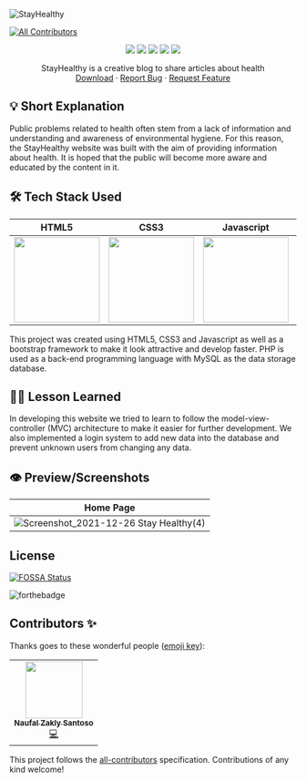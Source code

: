 ![StayHealthy](https://socialify.git.ci/phanatagama/StayHealthy/image?description=1&descriptionEditable=%E2%9C%A8%20Build%20creative%20blog%20site%20with%20MVC%20and%20disqus%20service%20%E2%9C%A8&forks=1&issues=1&language=1&name=1&pattern=Signal&pulls=1&stargazers=1&theme=Dark)
<!-- ALL-CONTRIBUTORS-BADGE:START - Do not remove or modify this section -->
[![All Contributors](https://img.shields.io/badge/all_contributors-1-orange.svg?style=flat-square)](#contributors-)
<!-- ALL-CONTRIBUTORS-BADGE:END -->

<p align="center">
<img src="https://img.shields.io/badge/html5-%23E34F26.svg?style=for-the-badge&logo=html5&logoColor=white" />
<img src="https://img.shields.io/badge/css3-%231572B6.svg?style=for-the-badge&logo=css3&logoColor=white" />
<img src="https://img.shields.io/badge/javascript-%23323330.svg?style=for-the-badge&logo=javascript&logoColor=%23F7DF1E" />
<img src="https://img.shields.io/badge/php-%23777BB4.svg?style=for-the-badge&logo=php&logoColor=white" />
<img src="https://img.shields.io/badge/bootstrap-%23563D7C.svg?style=for-the-badge&logo=bootstrap&logoColor=white" />
  </p>
  <p align="center">
    StayHealthy is a creative blog to share articles about health
    <br />
    <a href="https://github.com/phanatagama/StayHealthy/archive/refs/heads/main.zip">Download</a>
    ·
    <a href="https://github.com/phanatagama/StayHealthy/issues/new">Report Bug</a>
    ·
    <a href="https://github.com/phanatagama/StayHealthy/issues/new">Request Feature</a>
  </p>

## 💡 Short Explanation
Public problems related to health often stem from a lack of information and understanding and awareness of environmental hygiene. For this reason, the StayHealthy website was built with the aim of providing information about health. It is hoped that the public will become more aware and educated by the content in it.

## 🛠️ Tech Stack Used
| HTML5      | CSS3      |  Javascript     | Bootstrap      | PHP      |  
|------------|-------------|-------------|-------------|-------------|
| <img src="https://upload.wikimedia.org/wikipedia/commons/thumb/3/38/HTML5_Badge.svg/1024px-HTML5_Badge.svg.png" width="150"> | <img src="https://upload.wikimedia.org/wikipedia/commons/thumb/6/62/CSS3_logo.svg/240px-CSS3_logo.svg.png" width="150"> | <img src="https://logowiki.net/uploads/logo/j/javascript-1.svg" width="150"> | <img src="https://getbootstrap.com/docs/5.0/assets/brand/bootstrap-logo.svg" width="150"> | <img src="https://upload.wikimedia.org/wikipedia/commons/thumb/2/27/PHP-logo.svg/2560px-PHP-logo.svg.png" width="150"> | 

This project was created using HTML5, CSS3 and Javascript as well as a bootstrap framework to make it look attractive and develop faster. PHP is used as a back-end programming language with MySQL as the data storage database.

## 🧑‍🎓 Lesson Learned
In developing this website we tried to learn to follow the model-view-controller (MVC) architecture to make it easier for further development. We also implemented a login system to add new data into the database and prevent unknown users from changing any data.

## 👁️ Preview/Screenshots

| Home Page |
| --- |
| ![Screenshot_2021-12-26 Stay Healthy(4)](https://user-images.githubusercontent.com/48324618/149387499-b6ca8cf1-d573-4de7-89ef-d4a150465206.png) |

## License
[![FOSSA Status](https://app.fossa.com/api/projects/git%2Bgithub.com%2Fphanatagama%2FStayHealthy.svg?type=large)](https://app.fossa.com/projects/git%2Bgithub.com%2Fphanatagama%2FStayHealthy?ref=badge_large)

![forthebadge](https://forthebadge.com/images/badges/built-with-love.svg)


## Contributors ✨

Thanks goes to these wonderful people ([emoji key](https://allcontributors.org/docs/en/emoji-key)):

<!-- ALL-CONTRIBUTORS-LIST:START - Do not remove or modify this section -->
<!-- prettier-ignore-start -->
<!-- markdownlint-disable -->
<table>
  <tr>
    <td align="center"><a href="https://github.com/naufalzakly"><img src="https://avatars.githubusercontent.com/u/72109817?v=4?s=100" width="100px;" alt=""/><br /><sub><b>Naufal Zakly Santoso</b></sub></a><br /><a href="https://github.com/phanatagama/StayHealthy/commits?author=naufalzakly" title="Code">💻</a></td>
  </tr>
</table>

<!-- markdownlint-restore -->
<!-- prettier-ignore-end -->

<!-- ALL-CONTRIBUTORS-LIST:END -->

This project follows the [all-contributors](https://github.com/all-contributors/all-contributors) specification. Contributions of any kind welcome!